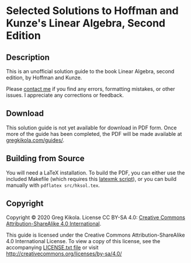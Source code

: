 Selected Solutions to Hoffman and Kunze's Linear Algebra, Second Edition
========================================================================

Description
-----------

This is an unofficial solution guide to the book Linear Algebra,
second edition, by Hoffman and Kunze.

Please [contact me](mailto:gkikola@gmail.com) if you find any errors,
formatting mistakes, or other issues. I appreciate any corrections or
feedback.


Download
--------

This solution guide is not yet available for download in PDF
form. Once more of the guide has been completed, the PDF will be made
available at
[gregkikola.com/guides/](https://www.gregkikola.com/guides/).


Building from Source
--------------------

You will need a LaTeX installation. To build the PDF, you can either
use the included Makefile (which requires this [latexmk
script](http://personal.psu.edu/jcc8//software/latexmk-jcc/)), or you
can build manually with `pdflatex src/hksol.tex`.


Copyright
---------

Copyright &copy; 2020 Greg Kikola. License CC BY-SA 4.0:
[Creative Commons Attribution-ShareAlike 4.0
International](http://creativecommons.org/licenses/by-sa/4.0/).

This guide is licensed under the Creative Commons
Attribution-ShareAlike 4.0 International License. To view a copy of
this license, see the accompanying [LICENSE.txt file](LICENSE.txt) or
visit http://creativecommons.org/licenses/by-sa/4.0/

